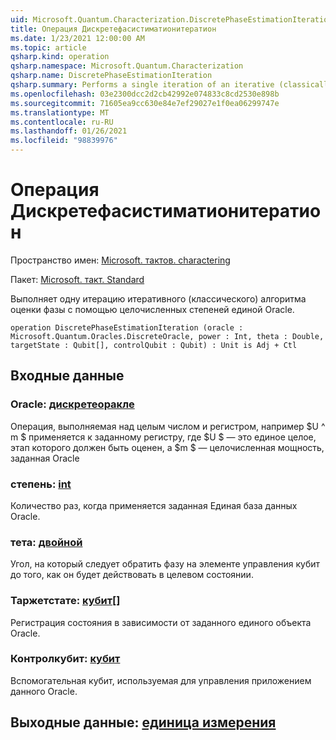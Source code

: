 ```yaml
---
uid: Microsoft.Quantum.Characterization.DiscretePhaseEstimationIteration
title: Операция Дискретефасистиматионитератион
ms.date: 1/23/2021 12:00:00 AM
ms.topic: article
qsharp.kind: operation
qsharp.namespace: Microsoft.Quantum.Characterization
qsharp.name: DiscretePhaseEstimationIteration
qsharp.summary: Performs a single iteration of an iterative (classically-controlled) phase estimation algorithm using integer powers of a unitary oracle.
ms.openlocfilehash: 03e2300dcc2d2cb42992e074833c8cd2530e898b
ms.sourcegitcommit: 71605ea9cc630e84e7ef29027e1f0ea06299747e
ms.translationtype: MT
ms.contentlocale: ru-RU
ms.lasthandoff: 01/26/2021
ms.locfileid: "98839976"
---
```

# <a name="discretephaseestimationiteration-operation"></a>Операция Дискретефасистиматионитератион

Пространство имен: [Microsoft. тактов. charactering](xref:Microsoft.Quantum.Characterization)

Пакет: [Microsoft. такт. Standard](https://nuget.org/packages/Microsoft.Quantum.Standard)


Выполняет одну итерацию итеративного (классического) алгоритма оценки фазы с помощью целочисленных степеней единой Oracle.

```qsharp
operation DiscretePhaseEstimationIteration (oracle : Microsoft.Quantum.Oracles.DiscreteOracle, power : Int, theta : Double, targetState : Qubit[], controlQubit : Qubit) : Unit is Adj + Ctl
```


## <a name="input"></a>Входные данные

### <a name="oracle--discreteoracle"></a>Oracle: [дискретеоракле](xref:Microsoft.Quantum.Oracles.DiscreteOracle)

Операция, выполняемая над целым числом и регистром, например $U ^ m $ применяется к заданному регистру, где $U $ — это единое целое, этап которого должен быть оценен, а $m $ — целочисленная мощность, заданная Oracle


### <a name="power--int"></a>степень: [int](xref:microsoft.quantum.lang-ref.int)

Количество раз, когда применяется заданная Единая база данных Oracle.


### <a name="theta--double"></a>тета: [двойной](xref:microsoft.quantum.lang-ref.double)

Угол, на который следует обратить фазу на элементе управления кубит до того, как он будет действовать в целевом состоянии.


### <a name="targetstate--qubit"></a>Таржетстате: [кубит](xref:microsoft.quantum.lang-ref.qubit)[]

Регистрация состояния в зависимости от заданного единого объекта Oracle.


### <a name="controlqubit--qubit"></a>Контролкубит: [кубит](xref:microsoft.quantum.lang-ref.qubit)

Вспомогательная кубит, используемая для управления приложением данного Oracle.



## <a name="output--unit"></a>Выходные данные: [единица измерения](xref:microsoft.quantum.lang-ref.unit)

